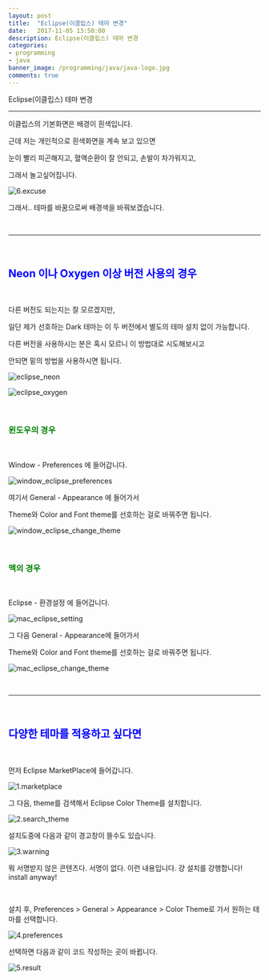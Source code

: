 ```yaml
---
layout: post
title:  "Eclipse(이클립스) 테마 변경"
date:   2017-11-05 13:50:00
description: Eclipse(이클립스) 테마 변경
categories:
- programming
- java
banner_image: /programming/java/java-logo.jpg
comments: true
---
```


Eclipse(이클립스) 테마 변경

---

이클립스의 기본화면은 배경이 흰색입니다.

근데 저는 개인적으로 흰색화면을 계속 보고 있으면

눈이 빨리 피곤해지고, 혈액순환이 잘 안되고, 손발이 차가워지고,

그래서 놀고싶어집니다.

![6.excuse](https://lh3.googleusercontent.com/QhAlLnwhH1abrQI3nqcHRkQBUVDKi9X7FhDDQEqtYogXP42dHXrsXNOKgolNEWYAwVt5SFQu64rq7_OmKZFp32U4-XiGxrvGkPRLgDrn2IfEGrI3QGN_fbd6u0la2RaXdhFKoMmqVWSVSWH3nTTZgWlCoQ_Q1mj8aaqoqJwYVvHVwvu2xI7UKNEMVqhFUSCb2Pb0A9DLbZmpnrdl4QLYQiqSndgJ5q9z-0Cc6au4-Vk5l5cLUeTcmEyjic10JQ8DyNTlYiTUjeU86UCeQOrZsbhByFutoNmFGGKEpZiAMGLzFacx5wUd5n2ivI7WDp_UtypaOYgVBUBRhilxV42iO4SETABZkYPB-IseppAyKyqMXp4b0nkDXHlYZuAJDbvCsQvIlZLCYMyEZj9PzvferYW6tV7_RUztflpaN7Dz9HMnAs7ysjVzYMhgdNt0ecuh9kqDLTRf0xMeIHJvRKFNUOpdMWmja0VBrxpDIFQFDNsexP7HG4oqtm3MMC3m-Tq35DBpg1vObihYuoyIlcsogWBw9N5sLmkw_dNkCCTVJWMK7NdW4525irxXz71gHG5XMlEY29gyZKOBZED2nm4QYMYXJ7oonGSa1th8vW76yg=w255-h198-no)

그래서.. 테마를 바꿈으로써 배경색을 바꿔보겠습니다.

<br>
<hr>
<br>

## <span style="color:blue">Neon 이나 Oxygen 이상 버전 사용의 경우</span>

<br>

다른 버전도 되는지는 잘 모르겠지만,

일단 제가 선호하는 Dark 테마는 이 두 버전에서 별도의 테마 설치 없이 가능합니다.

다른 버전을 사용하시는 분은 혹시 모르니 이 방법대로 시도해보시고

안되면 밑의 방법을 사용하시면 됩니다.

![eclipse_neon](https://lh3.googleusercontent.com/Dd81-CnnpfFijFGUGU1aqtkxXU1NJVlPN_hwRh1E9UJjAXjQEnEj1d2HSjDwb-gBkfgvSBkkAMfDRhsoytsjh_CANtNMUpV1qKeYVSxcwq6Ev2JZv1B1WWddJAEjVGILEy0YqbkIvgXe3F8tJHG21NPcKNVqFFraVGNfr3ZssgYZXAieaXdub1YUY-LrfdHpQ3rjuvehHV5ZorTK5y8-ZvAEwCKYNlkFt-knbvwpHq5y3-7ascgJnsmj7nQnk85B7FidwinrFzOqJR7j4funUKsjavKEWWnhhpugzsUhK5dYKaFgZCKa5MBoTPsK20bUV_XWGMcyVZGLckojWvDxhmEJvSY44EVOw3Mv_5kAuBZZW4IdFxRFU-AS7LjZe50gxrtgOK0zthc61mz2PwxX_OxCUZx-9h0Sfda79cUnyoI3H6R_q4vTFzNvABAeXkBum1Q5c91XrpcP4hEoDq12g1fIlxuHX7ZTZZ6cNcUkVLo2GnMeNyStj2pG1cB6E5E14YB07ux7Z_qh49QuZxjHZGTJwHBvnsZo2aE48znkAVicC6RPXEAKZK36-hU6a8xPca0_CyrraCpxVpTO2yVuMdA58mWwAcsdU_w7Epc=w452-h302-no)

![eclipse_oxygen](https://lh3.googleusercontent.com/BRHL8tcYn3gwkqzPYNgXdaIwdakUo_gjJ5J2lzl9anGa2YlZ7G1EKKOY2MZKXxmZQ_2THAIXhl2xT-DihrnMfVl8vUDrNQ1fpN59aS8jIU__OvCdKDc29G3uP_uwgc_2cx6kptILZvhm7iWPZ0vYHZ3RNeQmwt894bKtvdBXmb9g-lyZAoy-pDrquw4rCf5Ild0jEtAkn42RRg_mv42xwUNtxUNR9shFOKAwAJELbDbYvKEMbkg4LAqWrggxMRHiTqH0Ijd86wgokw3xKiLLg5-EbgCAd0DdQ9yrblaoUvSgo9Zcfo22r8n_E8az-H97skg2dyXGlbj2KHL4zno8JcB9loYb1B_ITDg-950ZNjEx8zDGuZqAVyhrt-MxfbTJC5viA_-eBXAY_lUss3ZSipff6gbQUUQBvCWdWXAUsMIQvz3CeEfscB7yhQUHyNhEeQk0qhSorSG4LLR1BksAWe-QyfUN5p8W3jQIymfrrrz2y2A9NVDkOhfuXb23LufN-XIt_qWLs_aAqs3A-brXeqHMB5moSZND5-YcA4SGx0b-8vByWBGf1ip_HY-zLFYMVuOfO0SVAzkZWRzH4og3NCghFPsb-OA5YFED7jg=w500-h372-no)

<br>

### <span style="color:green">윈도우의 경우</span>

<br>

Window - Preferences 에 들어갑니다.

![window_eclipse_preferences](https://lh3.googleusercontent.com/WkHrseGW1A_sxvu4aGdHezxLD0yOgJbAmfLdwBpk7WPgfMgWVeDBRr4qe8jWxoj6DvWYDnCuC78gNOJBiYPGPwG0y236b5wjeQCcbv2eqaoWjBMSlL2p6RLeEYxD1x_1qcoZFMDgNB4fO7EXCPJ2_oFXXsph9dXv4hOWz4ZTt4egQhVJ_vZ9kJ6EgYR5_bNZzsA6lfF9TBES3BQBBV0VigM0VCRBC_2qgvdHvLQ-x0DPiOGEii1_v9lMP_o49qBXxZu8Hj1c_9LMCm3JxjruN0YfNKLdZ59S5cotgxwN-aZiU-9Yk9VBUyDfTU1MtOYxx_wb43tjAcuXDANTm2tIbvHQuHl0q61v4OSbZsRheAwhxZ_jRqLNcpazEV3s3w1jj0KxhUoK5rAR0eo7YyucnwkEodIGel-nxhhZB7Ebh_GRVnVUmmeDnMcVMibRV1QR_Js2Nwgdi2GflzVhNDCW6q7myTzXHBEfRC870FqBK-6Mz7CGKDoKkVb1qs-srC2ld1jtQbRh9P4_v_vKqBP_I4NxHSNQOOgDhbvRbi0wdZu6bBm2Thm7VW2CsR7aIxFlUtV8jrJxnPlp2H28y_e6h1H4tlB4ICAWJSynEJY=w1920-h1080-no)

여기서 General - Appearance 에 들어가서

Theme와 Color and Font theme를 선호하는 걸로 바꿔주면 됩니다.

![window_eclipse_change_theme](https://lh3.googleusercontent.com/ke68fvdjI2Yvk3KXLKPh8-IxyDQzZVKBRtzFjJQRuhKX5cna7MiS5_BmpOMBAJyaYrpsr_ji06pW8kcmLFVo2hVfZ0oJWgwVvvjWm6_sPh5AG3VD68drLu6z8h-YzuOjx4oGOeaxgEW-wURM-r5MFdWRHLTZBDUSeTTQgOlhWSFb0ePOqZoMlWl2_6yENhPPs0Zzzbpa4UcBpbKUmnbIpaiPXCtqi-XdOOke3rkXuZSvDQbTk3vRs1ZSimjjcyqddz6OERlWqtGrDOtEdklCEY3N77h-u7PNlfpcip9V0DdnId-7jSKa1oj9JjX8e2YiQSiVBPwi80CIAxtPKwf5BCSfN_HuUf3y7jgXZZrB_LgfoVyYqqnWGIeXJNgiV7jii7sZj2UG91yWyW0CnvvbpC6Wv1gKpQUa1aWm-dQKcEWMVROZuWIzyEoqhHeHvTr2w9Qt108jFRsbG6DWa03UbiWpdLB6_y-qCEhRgVFAnnRS6iCkAiAaW3PpIpSQqfVmHul1YtSe95fk_JddlzMtWlUep2qkNAHG5knrm7crUCMft6GZK_RRNHpiEfQoiXY2zYFZjllgJ28livzUHXc6n4k6jN5GxtYOIlDn_zQ=w1920-h1080-no)

<br>

### <span style="color:green">맥의 경우</span>

<br>

Eclipse - 환경설정 에 들어갑니다.

![mac_eclipse_setting](https://lh3.googleusercontent.com/-M67q2JdrMKKk_avlBNs5k9R5HGA4qFsQEv8Yx9tzM1nSiayycevi7pIh1oXQQC8OgTsR5FkW6-mIxhgqYyAQhM1T4Kn3VCVNNV7csJMXv906KSUVgJSs6o9ou5GM4Hr20CvT06W03ogtsNohOl8q0_C-EUdX0Ge8WdXQOh1ioGSdrnQu-pknB3D5SPu0a8-sAZySavbIj-QRFqFLR4cGM3Y_OvTHJTarE3XKhMkI62qSLO5Bi_bhvr5IIlhPD48P1dnWiF4j0F9MLjrQhqcVwgE0DKWpE9AsCHoCKSOr0SR4uz7ldT0B8aNSoFYSR-smBBftfCbmkW111MT-OLyFqcnCFqFMjfvqgtyKGgXH8UkfLf9ITwLXPcpMgXvzJTZfbjLa3elLYSL6NIzdF7FiWKQf5mK_PCAYDilNMyah2CSfhzbqgylr_WixFeuutaFA-J_2eUkqPyRNMlkSL2X9vrw9Hhx_n-szbNCRC3wd4xwJPyjkjkn9YMapuVoOWNRxaVrltgxudNFyjKx4AfifYDQzE-FBuGcbvryMXKfSFOUt66Sm3VbLxJ9Unx8JQAps5EGKm9xbgfVCKeRXsQ029-1RKX5Y4W8w5EbagI=w2984-h1864-no)

그 다음 General - Appearance에 들어가서

Theme와 Color and Font theme를 선호하는 걸로 바꿔주면 됩니다.

![mac_eclipse_change_theme](https://lh3.googleusercontent.com/2gwYNKO8-GT-ZTyCzvmHjSAcJC2K-On8ibAViPH-mYGTt3YvrA_xcnn1iapljEZvcgihjZm39Ir4teiDsaPRBFnbN4CgPxqiQ-OGVIGZ_HspdrjMn6qt9oMrdZ9W346pYKTmF6misCLf953dd_NZsZ0YQLAFWQlbb--e1HQhAcTLmXOy3hF8_TasTgu7qfnoa5Pz1L29apGgtGsdDIZBy__Qr2I6fhI3BuDh9f9-akUT70uqSd9FWFCj9kl6xz6SAyxLjcPfuxR4rbXmgzYuZ2OfRfAC0uzCwondB83oDFBHZBDNAkPbYWBMKDoBMZkIgkwlPPsqW_miknJ13kp24lrPjajLe8flmXdBVz1VpTUAc7MSwnCKHnA4XPDq7nrUTl-sWekSXqSzfoUrtcL-XAUd7x4iBmL3h0ng-ibnYVXlnSBhUAmkFRMHEeh_9jDgFIvoeCn4NmWP5jJVZapCqyrGdEMv6Rx_2ES8xFsPc8NhQ9ul5_8Bosh_on-5bEixn1qor1qVWRN-1q65_zUekymO43h0mDhtWdEP4AWPfVLfBXEL2vDWp9NSxA1ehKqZEytZjncP8u0nEYbaFBQ08iGxqvpAaBu2BYEzsm8=w3184-h1864-no)

<br>
<hr>
<br>

## <span style="color:blue">다양한 테마를 적용하고 싶다면</span>

<br>

먼저 Eclipse MarketPlace에 들어갑니다.

![1.marketplace](https://lh3.googleusercontent.com/qi7uxlUstTfOkxkHHpF5gaQ9fxD6cWiX2FFWzX0D-Oc1_o6UIHvR1HF1hi2PJYaO50KMEX1qtANXPPZBHSmCWr54zt11xX2EYmn-gMqJVjm8SCmTaxE-so3CDMVFdreEo66RYdX_CbUtdM7IEHI-ee4ZMTzH6J2ZC6aHn_HN9kcqbbsdyQ8Ex2WFSIWSfTg1rzFflOTXlVPsTSfoXduotGikaer9wpcsq48dmQJN6s_KH_JQc1dUrPWZONEodpIV1-v_6fyBVUpEiEIzWJz3MpwjSUyq8ue1FBl8EGagzU5ICDQJxZEQNAZ6A9izRsVhnfr9YXrDtMdnPC_-QrYd2yYT1OkkK8ob2F3HuBTe319nlaqii-M7cfYy3Tdvk0GeWpYNcppgUpLnPkb-qS138j0QNZTwHIYD91aPmdyUJvELIjhw8Fls5t4HiJQgGk_s0yGITpCUJjjDboKiEVTPE0f9PHHE6pofG7OUhnT4IcpH2qIx0144pm3_oUuyytZZm4Ea-sJcM1zv6sA5pTbD_qm8vRYBqVe1vgrxGA9XI64EGjeQi1ZjyHTFOJpoXCShs95s7S4Ff4idE3ZT_CEu2i8wOYYGIupZh0mfA7m7GQ=w2474-h1546-no)

그 다음, theme를 검색해서 Eclipse Color Theme를 설치합니다.

![2.search_theme](https://lh3.googleusercontent.com/y2kNrmwIZNvd2JrElbrYoEsh7Ue-IuNRS8LSuC5svof8XF-QaTPkuRNTxjDQfllU_rjMBAZcVEG86ds4xfelFhy1s2cn6UKlGUXmV3p0BtC5n2bqloMZ_AnST1FUNO1fslQfITAwNm5Xn6TRBShOQXMSsHvbwxwX6em38IWyBjZM1D6_7AzgpfUWKeQRuh3MnmPIM43D_-mV8o3UE3fH9XtqzZddCRTOInMbzXZMLDkx743gqm2ijmYlLutBrmuRGwZfz4IMoL8p9uuCe0N-qhsGHfuuTv9R6KGzt5IuRfz7FzKnYZZ-iuMoif56DTc6pRNLV8jAaAYSSlbpwndyaxeB9TLzFlYn1CugvZQ6ggNGXrkf-HNnF97CTjBR51cLppxdoJdGheamE66LHNMRPW2qZTLk0emGXwbmBo9-0lRo30i2h3htMaOaCO3L9FsYMuHVkRDBMrX_0eVR3NKVCrwncQyD8ZJ9nJR_WMqdYBqHWvw0j2f0m0Ka9yk8pDF330LpaZykDDaxL8mHkmQftoiKywyQxSfDk2UZGrApbtEw0hz2tOVWMN7NWIRW7S2TWkb7WFLadwbhThK0m-XsFEpN7g5lTZAa4Vd-w75uJA=w1012-h1546-no)

설치도중에 다음과 같이 경고창이 뜰수도 있습니다.

![3.warning](https://lh3.googleusercontent.com/sPIkQj0_aa-i0K0sP_7YtbgLuGgRqmlhiSM9AfNxJQ8EQ9d3MuEcL5CNFMAH-G5Xn3hD5zuiUTgi7KC_p8Ps_NIjmAPmfBNPhmSmHpIc_mN5NldSt-HjbKLHry4xEuABjeupDkbfbOhH0QPZflJSPhe0BXq8nf-fouP2cVs78D3bJRBHAHFCvoBoEgf1wPCJZkoddKjVD4MPlMRw5wqGBecHjn8PHFO3CqGUEoklxYHPOchExCQ9tIuaC1qpq5qSnEuKOAFAE1_sau5OY5Z2yjwCBbQd0VF_MUcF87vQrtVTwJeGcLY52C9htDuE-vHWU1dmLWbb6BKByYl6RVmVY9wIYVNXAThk4WeMF_4H7fsbNFTFhIVnHLMZ2wULM9VlqavjFHKQHIMpDjXxVD31q4Ai0leV3-tEyd22pGYzdFIyhIB5ivg99h9EOIeipdXrKwPznhPuHux1OTEue0RUr7qnpDN3u5jTC08tTqNLS5ErpEtvIyNbXyQFPF32JG8PWIDr_aMQVnNOXPA8ofpyzT1Xu4goJwS1g-OkzpkIyTro8h7efliDehXGp8-fzEBorzwIq6PCZz1N6CsMYYyvcYr1Cgrn0-8GHtt4khhgPg=w2474-h1546-no)

뭐 서명받지 않은 콘텐츠다. 서명이 없다. 이런 내용입니다. 걍 설치를 강행합니다! install anyway!

<br>

설치 후, Preferences > General > Appearance > Color Theme로 가서 원하는 테마를 선택합니다.

![4.preferences](https://lh3.googleusercontent.com/_6vq1Jqq0jCtSzd9sQyzjYtpnne3a6c1LOO98hjVwih5H5jFcaNPrcZXAfIbisbPem_LbUPSkR2zLyn1Lxs7nPEe9mVshNmPdMcMB2hQB3DdG3KjEMgPadU0pOJbmPFlXcqXXyVcIq_5PRgcF2Q95ZcrXnDI0OyJ7xA8K3RejJu5SwwLyDKY1gqDsbo1lBqrFr9OI8NrFHNNFqrEsGRaov7PMKJyaXUbAk555eRbcmPUuH5mZI_7MH8IOQqOwf3AjAMCSOJZLC2GWfMuRIYzqofJEOxcC7HykgnoFwEDv2Jv3r0Mj71v9gLYhWB_CpInLQEhBe1YsrAb9-wD5h3Q5d0-pf-FQSd5ztV2HPFzNPGg3M0pCQP8ARve28zKq4AWvPyhjzeblSqQa0TT84ku8an5EYueulByU2sx5E2VuRo5nevuF98-zIylFTidShPX7C3oT78CIm2XTtj02-2BjjDgP53DAiQufD-5voyLlQ8-NAr1AwjpQoxjR7zBPRa7jlesWgAvN-zR0i7_pwlyIgIGVvF9JSSSuAqbKmCB5Ipq1LMe74I7FXkDsGMa7U6f5oNZlNnQSBUx28z8lByz00Hgj8gbP3CH4gqY5F9Iyw=w2642-h1546-no)

선택하면 다음과 같이 코드 작성하는 곳이 바뀝니다.

![5.result](https://lh3.googleusercontent.com/-AEysr3fF6Ad_2iprX4w5TERO7pnMV99zPWo1tLpVJHD6tI4Shrw0NVAO_b5eCBzrxUo10R42U9PF8wm-uIJlX8Ab4G2-Xujc-SzyUNC4_OwEwoY4vLFQh-fqlmcIZyh_nmCHNj71l_cii5dK8LZKiCwdnECPTqktlwB-v0K_7B6afV33_UIHyImYEjsJPAF6aXgqtrVJok3YR1NvOqZgkL4qxjmJijs3FiRZqIjnnMmjL0-U-9HInR2WBNKQun-MNl3GX2xKH2N2A1i0rqKPmolD9d5QS205IFRmXOn2fCFdmaeE7rXWLttY5Ugtw-SSlkXIlZNxzcm5F4xGbtwILATjps_qBkpr5PzZ7wxTCozcnbKhT2s-v-RotEaD3bhs-PagWLBp2JIXy5reLBs9jfweePqbH5AXP9b7koailADZwiHwuApiE9dlSk7MimATU3rmhUjJO8vvOE3N3gUTnPmJrJ0KaWuK9fJ_Zy8eSGA27vElfbAIWG-HtBe89yRppynGI0Ul-V1DUmxxqHwAlf92PDdEn1gvQUqr_R4Y_uD73QXWPdGJqD4QxORDX3ju9GlPb8EhYyoHc96_M2wOidyLmc5KcHwdn1PcFfSEA=w2612-h1546-no)
